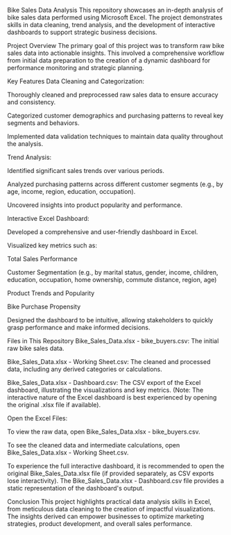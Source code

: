 Bike Sales Data Analysis
This repository showcases an in-depth analysis of bike sales data performed using Microsoft Excel. The project demonstrates skills in data cleaning, trend analysis, and the development of interactive dashboards to support strategic business decisions.

Project Overview
The primary goal of this project was to transform raw bike sales data into actionable insights. This involved a comprehensive workflow from initial data preparation to the creation of a dynamic dashboard for performance monitoring and strategic planning.

Key Features
Data Cleaning and Categorization:

Thoroughly cleaned and preprocessed raw sales data to ensure accuracy and consistency.

Categorized customer demographics and purchasing patterns to reveal key segments and behaviors.

Implemented data validation techniques to maintain data quality throughout the analysis.

Trend Analysis:

Identified significant sales trends over various periods.

Analyzed purchasing patterns across different customer segments (e.g., by age, income, region, education, occupation).

Uncovered insights into product popularity and performance.

Interactive Excel Dashboard:

Developed a comprehensive and user-friendly dashboard in Excel.

Visualized key metrics such as:

Total Sales Performance

Customer Segmentation (e.g., by marital status, gender, income, children, education, occupation, home ownership, commute distance, region, age)

Product Trends and Popularity

Bike Purchase Propensity

Designed the dashboard to be intuitive, allowing stakeholders to quickly grasp performance and make informed decisions.

Files in This Repository
Bike_Sales_Data.xlsx - bike_buyers.csv: The initial raw bike sales data.

Bike_Sales_Data.xlsx - Working Sheet.csv: The cleaned and processed data, including any derived categories or calculations.

Bike_Sales_Data.xlsx - Dashboard.csv: The CSV export of the Excel dashboard, illustrating the visualizations and key metrics. (Note: The interactive nature of the Excel dashboard is best experienced by opening the original .xlsx file if available).


Open the Excel Files:

To view the raw data, open Bike_Sales_Data.xlsx - bike_buyers.csv.

To see the cleaned data and intermediate calculations, open Bike_Sales_Data.xlsx - Working Sheet.csv.

To experience the full interactive dashboard, it is recommended to open the original Bike_Sales_Data.xlsx file (if provided separately, as CSV exports lose interactivity). The Bike_Sales_Data.xlsx - Dashboard.csv file provides a static representation of the dashboard's output.

Conclusion
This project highlights practical data analysis skills in Excel, from meticulous data cleaning to the creation of impactful visualizations. The insights derived can empower businesses to optimize marketing strategies, product development, and overall sales performance.

